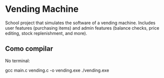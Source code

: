 # Vending Machine

School project that simulates the software of a vending machine. Includes user features (purchasing items) and admin features (balance checks, price editing, stock replenishment, and more).

## Como compilar

No terminal:

gcc main.c vending.c -o vending.exe
./vending.exe
